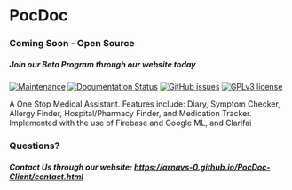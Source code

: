 # PocDoc

### Coming Soon - Open Source

##### Join our Beta Program through our website today


[![Maintenance](https://img.shields.io/badge/Maintained%3F-yes-green.svg)](https://GitHub.com/arnavs-0/CongressionalAppChallengeV001/graphs/commit-activity)
[![Documentation Status](https://readthedocs.org/projects/ansicolortags/badge/?version=latest)](http://ansicolortags.readthedocs.io/?badge=latest)
[![GitHub issues](https://img.shields.io/github/issues/Naereen/StrapDown.js.svg)](https://GitHub.com/arnavs-0/CongressionalAppChallengeV001/issues/)
[![GPLv3 license](https://img.shields.io/badge/License-GPLv3-blue.svg)](http://perso.crans.org/besson/LICENSE.html)



A One Stop Medical Assistant. Features include: Diary, Symptom Checker, Allergy Finder, Hospital/Pharmacy Finder, and Medication Tracker. Implemented with the use of Firebase and Google ML, and Clarifai

### Questions?
##### Contact Us through our website: <https://arnavs-0.github.io/PocDoc-Client/contact.html>
